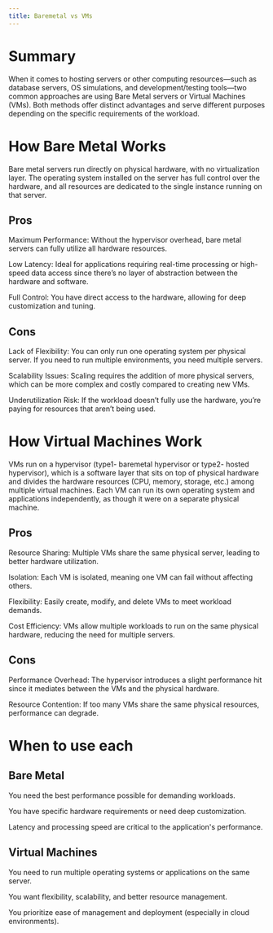 ```yaml
---
title: Baremetal vs VMs
---
```


<h1>Summary</h1>
When it comes to hosting servers or other computing resources—such as database servers, OS simulations, and development/testing tools—two common approaches are using Bare Metal servers or Virtual Machines (VMs). Both methods offer distinct advantages and serve different purposes depending on the specific requirements of the workload.
<h1>How Bare Metal Works</h1>
Bare metal servers run directly on physical hardware, with no virtualization layer. The operating system installed on the server has full control over the hardware, and all resources are dedicated to the single instance running on that server.

<h2>Pros</h2>
<p>Maximum Performance: Without the hypervisor overhead, bare metal servers can fully utilize all hardware resources.</p>
<p>Low Latency: Ideal for applications requiring real-time processing or high-speed data access since there’s no layer of abstraction between the hardware and software.</p>
<p>Full Control: You have direct access to the hardware, allowing for deep customization and tuning.</p>

<h2>Cons</h2>
<p>Lack of Flexibility: You can only run one operating system per physical server. If you need to run multiple environments, you need multiple servers.</p>
<p>Scalability Issues: Scaling requires the addition of more physical servers, which can be more complex and costly compared to creating new VMs.</p>
<p>Underutilization Risk: If the workload doesn’t fully use the hardware, you’re paying for resources that aren’t being used.</p>

<h1>How Virtual Machines Work</h1>
VMs run on a hypervisor (type1- baremetal hypervisor or type2- hosted hypervisor), which is a software layer that sits on top of physical hardware and divides the hardware resources (CPU, memory, storage, etc.) among multiple virtual machines. Each VM can run its own operating system and applications independently, as though it were on a separate physical machine.

<h2>Pros</h2>
<p>Resource Sharing: Multiple VMs share the same physical server, leading to better hardware utilization.</p>
<p>Isolation: Each VM is isolated, meaning one VM can fail without affecting others.</p>
<p>Flexibility: Easily create, modify, and delete VMs to meet workload demands.</p>
<p>Cost Efficiency: VMs allow multiple workloads to run on the same physical hardware, reducing the need for multiple servers.</p>


<h2>Cons</h2>
<p>Performance Overhead: The hypervisor introduces a slight performance hit since it mediates between the VMs and the physical hardware.</p>
<p>Resource Contention: If too many VMs share the same physical resources, performance can degrade.</p>

<h1> When to use each</h1>
<h2>Bare Metal</h2>
<p>You need the best performance possible for demanding workloads.</p>
<p>You have specific hardware requirements or need deep customization.</p>
<p>Latency and processing speed are critical to the application's performance.</p>

<h2>Virtual Machines</h2>
<p>You need to run multiple operating systems or applications on the same server.</p>
<p>You want flexibility, scalability, and better resource management.</p>
<p>You prioritize ease of management and deployment (especially in cloud environments).</p>
